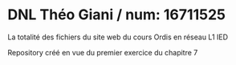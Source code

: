 # DNL Théo Giani / num: 16711525
La totalité des fichiers du site web du cours Ordis en réseau L1 IED

Repository créé en vue du premier exercice du chapitre 7
